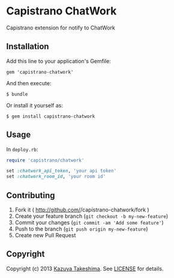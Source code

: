 # Capistrano ChatWork

Capistrano extension for notify to ChatWork

## Installation

Add this line to your application's Gemfile:

    gem 'capistrano-chatwork'

And then execute:

    $ bundle

Or install it yourself as:

    $ gem install capistrano-chatwork

## Usage

In `deploy.rb`:

```ruby
require 'capistrano/chatwork'

set :chatwork_api_token, 'your api token'
set :chatwork_room_id, 'your room id'
```

## Contributing

1. Fork it ( http://github.com/<my-github-username>/capistrano-chatwork/fork )
2. Create your feature branch (`git checkout -b my-new-feature`)
3. Commit your changes (`git commit -am 'Add some feature'`)
4. Push to the branch (`git push origin my-new-feature`)
5. Create new Pull Request

## Copyright

Copyright (c) 2013 [Kazuya Takeshima](mailto:mail@mitukiii.jp). See [LICENSE][license] for details.

[license]: LICENSE.md
